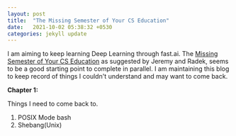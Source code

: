 ```yaml
---
layout: post
title:  "The Missing Semester of Your CS Education"
date:   2021-10-02 05:38:32 +0530
categories: jekyll update
---
```


I am aiming to keep learning Deep Learning through fast.ai. The [Missing Semester of Your CS Education](https://missing.csail.mit.edu/) as suggested by Jeremy and Radek, seems to be a good starting point to complete in parallel. I am maintaining this blog to keep record of things I couldn't understand and may want to come back. 

<b>Chapter 1:</b> 

Things I need to come back to. 
<ol>
<li> POSIX Mode bash </li>
<li> Shebang(Unix) </li>
</ol>
